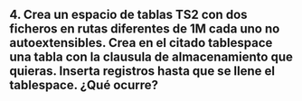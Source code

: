 ## 4. Crea un espacio de tablas TS2 con dos ficheros en rutas diferentes de 1M cada uno no autoextensibles. Crea en el citado tablespace una tabla con la clausula de almacenamiento que quieras. Inserta registros hasta que se llene el tablespace. ¿Qué ocurre?